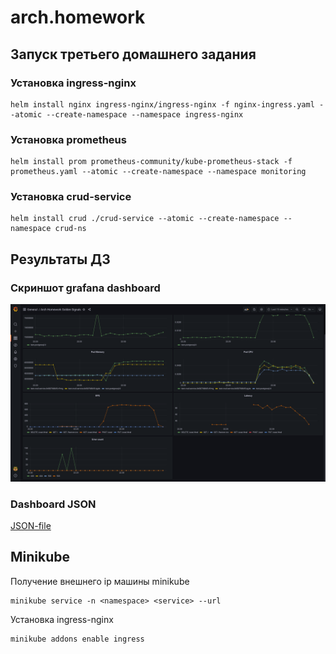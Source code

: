 # arch.homework

## Запуск третьего домашнего задания

### Установка ingress-nginx

```
helm install nginx ingress-nginx/ingress-nginx -f nginx-ingress.yaml --atomic --create-namespace --namespace ingress-nginx
```

### Установка prometheus

```
helm install prom prometheus-community/kube-prometheus-stack -f prometheus.yaml --atomic --create-namespace --namespace monitoring
```

### Установка crud-service

```
helm install crud ./crud-service --atomic --create-namespace --namespace crud-ns
```

## Результаты ДЗ

### Скриншот grafana dashboard

![Crud Dashboard](grafana-metrics.png "Crud dashboard")

### Dashboard JSON

[JSON-file](grafana-dashboard.json)

## Minikube

Получение внешнего ip машины minikube
```
minikube service -n <namespace> <service> --url
```

Установка ingress-nginx
```
minikube addons enable ingress
```


